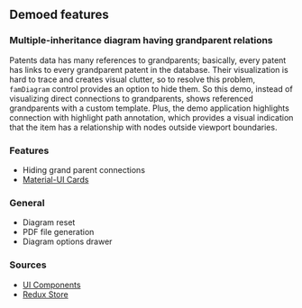 ## Demoed features
### Multiple-inheritance diagram having grandparent relations
Patents data has many references to grandparents; basically, every patent has links to every grandparent patent in the database. Their visualization is hard to trace and creates visual clutter, so to resolve this problem, `famDiagram` control provides an option to hide them. So this demo, instead of visualizing direct connections to grandparents, shows referenced grandparents with a custom template. Plus, the demo application highlights connection with highlight path annotation, which provides a visual indication that the item has a relationship with nodes outside viewport boundaries. 

### Features
* Hiding grand parent connections
* [Material-UI Cards](https://material-ui.com/components/cards/)

### General
* Diagram reset
* PDF file generation
* Diagram options drawer

### Sources
* [UI Components](https://github.com/BasicPrimitives/react-demo/blob/master/client/src/containers/Patents/Patents.js)
* [Redux Store](https://github.com/BasicPrimitives/react-demo/blob/master/client/src/redux/modules/demos/patents.js)